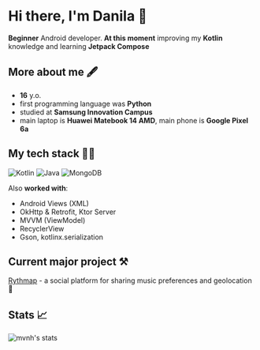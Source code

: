 # Hi there, I'm Danila 👋
**Beginner** Android developer. **At this moment** improving my **Kotlin** knowledge and learning **Jetpack Compose**

## More about me 🖋️
- **16** y.o.
- first programming language was **Python**
- studied at **Samsung Innovation Campus**
- main laptop is **Huawei Matebook 14 AMD**, main phone is **Google Pixel 6a**

## My tech stack 👨‍💻
![Kotlin](https://img.shields.io/badge/kotlin-%237F52FF.svg?style=for-the-badge&logo=kotlin&logoColor=white) ![Java](https://img.shields.io/badge/java-%23ED8B00.svg?style=for-the-badge&logo=openjdk&logoColor=white) ![MongoDB](https://img.shields.io/badge/MongoDB-%234ea94b.svg?style=for-the-badge&logo=mongodb&logoColor=white)

Also **worked with**:
- Android Views (XML)
- OkHttp & Retrofit, Ktor Server
- MVVM (ViewModel)
- RecyclerView
- Gson, kotlinx.serialization

## Current major project ⚒️
[Rythmap](https://github.com/Rythmap) - a social platform for sharing music preferences and geolocation 📍

## Stats 📈
![mvnh's stats](https://github-readme-stats.vercel.app/api?username=mvnh&show_icons=true&theme=transparent&title_color=CABEFF&icon_color=CABEFF&text_color=FFDDB3)
